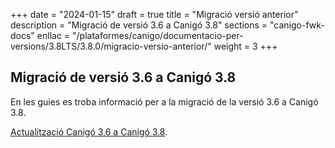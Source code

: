 +++
date        = "2024-01-15"
draft        = true
title       = "Migració versió anterior"
description = "Migració de versió 3.6 a Canigó 3.8"
sections    = "canigo-fwk-docs"
enllac		= "/plataformes/canigo/documentacio-per-versions/3.8LTS/3.8.0/migracio-versio-anterior/"
weight		= 3
+++

## Migració de versió 3.6 a Canigó 3.8

En les guies es troba informació per a la migració de la versió 3.6 a Canigó 3.8.

[Actualització Canigó 3.6 a Canigó 3.8](/content/howtos/2024-01-Howto-Actualitzacio_Canigo3_6_Canigo3_8.md).

